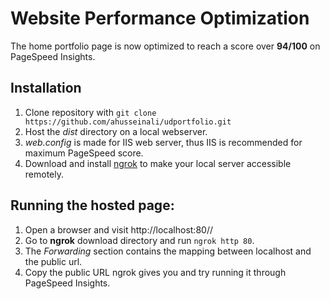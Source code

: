 # Website Performance Optimization

The home portfolio page is now optimized to reach a score over **94/100** on PageSpeed Insights.

## Installation

1. Clone repository with `git clone https://github.com/ahusseinali/udportfolio.git`
2. Host the _dist_ directory on a local webserver.
3. _web.config_ is made for IIS web server, thus IIS is recommended for maximum PageSpeed score.
4. Download and install [ngrok](https://ngrok.com/) to make your local server accessible remotely.

## Running the hosted page:
1. Open a browser and visit http://localhost:80/<Application Name>/
6. Go to **ngrok** download directory and run `ngrok http 80`.
7. The _Forwarding_ section contains the mapping between localhost and the public url.
8. Copy the public URL ngrok gives you and try running it through PageSpeed Insights.

